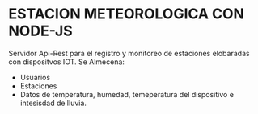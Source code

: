 # ESTACION METEOROLOGICA CON NODE-JS

Servidor Api-Rest para el registro y monitoreo de estaciones elobaradas con dispositvos IOT.
Se Almecena:
- Usuarios
- Estaciones 
- Datos de temperatura, humedad, temeperatura del dispositivo e intesisdad de lluvia.

